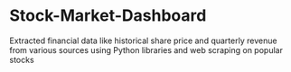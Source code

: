 # Stock-Market-Dashboard
Extracted financial data like historical share price and quarterly revenue  from various sources using Python libraries and web scraping on popular stocks
